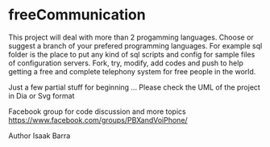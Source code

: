 # freeCommunication

This project will deal with more than 2 progamming languages.
Choose or suggest a branch of your prefered programming languages.
For example sql folder is the place to put any kind of sql scripts and 
config for sample files of configuration servers.
Fork, try, modify, add codes and push to help getting a free and complete telephony 
system for free people in the world.

Just a few partial stuff for beginning ...
Please check the UML of the project in Dia or Svg format



Facebook group for code discussion and more topics
https://www.facebook.com/groups/PBXandVoiPhone/




Author Isaak Barra

